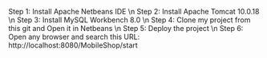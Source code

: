 Step 1: Install Apache Netbeans IDE \n
Step 2: Install Apache Tomcat 10.0.18 \n
Step 3: Install MySQL Workbench 8.0 \n
Step 4: Clone my project from this git and Open it in Netbeans \n
Step 5: Deploy the project \n
Step 6: Open any browser and search this URL: http://localhost:8080/MobileShop/start
